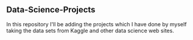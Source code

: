## Data-Science-Projects ##        
In this repository I'll be adding the projects which I have done by myself taking the data sets from Kaggle and other data science web sites.                            
  
